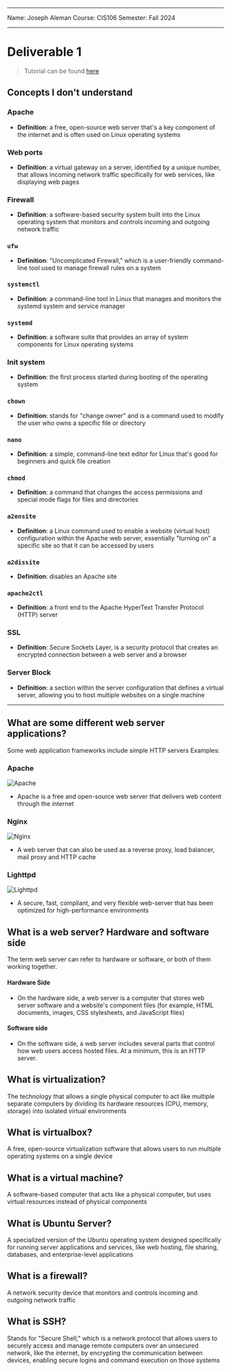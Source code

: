 - - -
Name: Joseph Aleman
Course: CIS106
Semester: Fall 2024
- - -

# Deliverable 1

> Tutorial can be found [here](https://www.digitalocean.com/community/tutorials/how-to-install-the-apache-web-server-on-ubuntu-22-04)

## Concepts I don't understand

### **Apache**
   * **Definition**: a free, open-source web server that's a key component of the internet and is often used on Linux operating systems
### **Web ports**
   * **Definition**: a virtual gateway on a server, identified by a unique number, that allows incoming network traffic specifically for web services, like displaying web pages
### **Firewall**
   * **Definition**: a software-based security system built into the Linux operating system that monitors and controls incoming and outgoing network traffic
### **`ufw`**
   * **Definition**: "Uncomplicated Firewall," which is a user-friendly command-line tool used to manage firewall rules on a system
### **`systemctl`**
   * **Definition**: a command-line tool in Linux that manages and monitors the systemd system and service manager
### **`systemd`** 
   * **Definition**:  a software suite that provides an array of system components for Linux operating systems
### **Init system**
   * **Definition**: the first process started during booting of the operating system
### **`chown`**
   * **Definition**: stands for "change owner" and is a command used to modify the user who owns a specific file or directory
### **`nano`**
   * **Definition**: a simple, command-line text editor for Linux that's good for beginners and quick file creation
### **`chmod`**
   * **Definition**: a command that changes the access permissions and special mode flags for files and directories
### **`a2ensite`**
   * **Definition**: a Linux command used to enable a website (virtual host) configuration within the Apache web server, essentially "turning on" a specific site so that it can be accessed by users
### **`a2dissite`**
   * **Definition**: disables an Apache site
### **`apache2ctl`**
   * **Definition**: a front end to the Apache HyperText Transfer Protocol (HTTP) server
### **SSL**
   * **Definition**: Secure Sockets Layer, is a security protocol that creates an encrypted connection between a web server and a browser
### **Server Block**
   * **Definition**: a section within the server configuration that defines a virtual server, allowing you to host multiple websites on a single machine

<hr>

## What are some different web server applications?
Some web application frameworks include simple HTTP servers
Examples:
  ### Apache
  ![Apache](https://www.apache.org/logos/res/httpd/default.png)
   * Apache is a free and open-source web server that delivers web content through the internet
  ### Nginx
  ![Nginx](https://download.logo.wine/logo/Nginx/Nginx-Logo.wine.png)
   * A web server that can also be used as a reverse proxy, load balancer, mail proxy and HTTP cache
  ### Lighttpd
  ![Lighttpd](https://upload.wikimedia.org/wikipedia/en/thumb/7/78/Lighttpd_logo.svg/1200px-Lighttpd_logo.svg.png)
   * A secure, fast, compliant, and very flexible web-server that has been optimized for high-performance environments

## What is a web server? Hardware and software side
The term web server can refer to hardware or software, or both of them working together.
#### Hardware Side
  * On the hardware side, a web server is a computer that stores web server software and a website's component files (for example, HTML documents, images, CSS stylesheets, and JavaScript files)
#### Software side
  * On the software side, a web server includes several parts that control how web users access hosted files. At a minimum, this is an HTTP server.

## What is virtualization?
The technology that allows a single physical computer to act like multiple separate computers by dividing its hardware resources (CPU, memory, storage) into isolated virtual environments

## What is virtualbox?
A free, open-source virtualization software that allows users to run multiple operating systems on a single device

## What is a virtual machine?
A software-based computer that acts like a physical computer, but uses virtual resources instead of physical components

## What is Ubuntu Server?
A specialized version of the Ubuntu operating system designed specifically for running server applications and services, like web hosting, file sharing, databases, and enterprise-level applications

## What is a firewall?
A network security device that monitors and controls incoming and outgoing network traffic

## What is SSH?
Stands for "Secure Shell," which is a network protocol that allows users to securely access and manage remote computers over an unsecured network, like the internet, by encrypting the communication between devices, enabling secure logins and command execution on those systems
